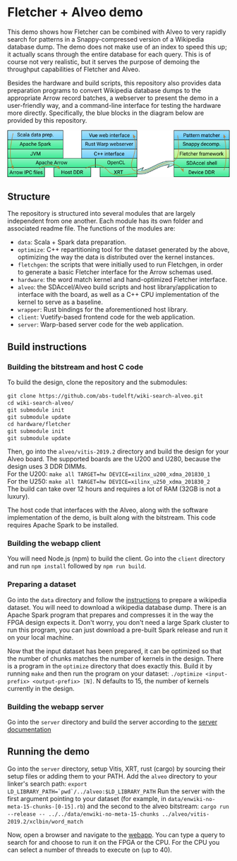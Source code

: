# Fletcher + Alveo demo

This demo shows how Fletcher can be combined with Alveo to very rapidly search
for patterns in a Snappy-compressed version of a Wikipedia database dump. The
demo does not make use of an index to speed this up; it actually scans through
the entire database for each query. This is of course not very realistic, but
it serves the purpose of demoing the throughput capabilities of Fletcher and
Alveo.

Besides the hardware and build scripts, this repository also provides data
preparation programs to convert Wikipedia database dumps to the appropriate
Arrow record batches, a webserver to present the demo in a user-friendly way,
and a command-line interface for testing the hardware more directly.
Specifically, the blue blocks in the diagram below are provided by this
repository.

![Fletcher logo](.assets/stack.png)

## Structure

The repository is structured into several modules that are largely independent
from one another. Each module has its own folder and associated readme file.
The functions of the modules are:

 - `data`: Scala + Spark data preparation.
 - `optimize`: C++ repartitioning tool for the dataset generated by the above,
   optimizing the way the data is distributed over the kernel instances.
 - `fletchgen`: the scripts that were initially used to run Fletchgen, in order
   to generate a basic Fletcher interface for the Arrow schemas used.
 - `hardware`: the word match kernel and hand-optimized Fletcher interface.
 - `alveo`: the SDAccel/Alveo build scripts and host library/application to
   interface with the board, as well as a C++ CPU implementation of the kernel
   to serve as a baseline.
 - `wrapper`: Rust bindings for the aforementioned host library.
 - `client`: Vuetify-based frontend code for the web application.
 - `server`: Warp-based server code for the web application.

## Build instructions

### Building the bitstream and host C code
To build the design, clone the repository and the submodules:
```
git clone https://github.com/abs-tudelft/wiki-search-alveo.git
cd wiki-search-alveo/
git submodule init
git submodule update
cd hardware/fletcher
git submodule init
git submodule update
```
Then, go into the `alveo/vitis-2019.2` directory and build the design for your Alveo board. The supported boards are the U200 and U280, because the design uses 3 DDR DIMMs. \
For the U200: `make all TARGET=hw DEVICE=xilinx_u200_xdma_201830_1` \
For the U250: `make all TARGET=hw DEVICE=xilinx_u250_xdma_201830_2` \
The build can take over 12 hours and requires a lot of RAM (32GB is not a luxury).

The host code that interfaces with the Alveo, along with the software implementation of the demo, is built along with the bitstream.
This code requires Apache Spark to be installed.

### Building the webapp client
You will need Node.js (npm) to build the client. Go into the `client` directory and run `npm install` followed by `npm run build`.

### Preparing a dataset
Go into the `data` directory and follow the [instructions](data/README.md) to prepare a wikipedia dataset.
You will need to download a wikipedia database dump. There is an Apache Spark program that prepares and compresses it in the way the FPGA design expects it.
Don't worry, you don't need a large Spark cluster to run this program, you can just download a pre-built Spark release and run it on your local machine.

Now that the input dataset has been prepared, it can be optimized so that the number of chunks matches the number of kernels in the design. There is a program in the `optimize` directory that does exactly this. Build it by running `make` and then run the program on your dataset:
`./optimize <input-prefix> <output-prefix> [N]`. N defaults to 15, the number of kernels currently in the design.

### Building the webapp server
Go into the `server` directory and build the server according to the [server documentation](server/README.md)

## Running the demo
Go into the `server` directory, setup Vitis, XRT, rust (cargo) by sourcing their setup files or adding them to your PATH. Add the `alveo` directory to your linker's search path: ``export LD_LIBRARY_PATH=`pwd`/../alveo:$LD_LIBRARY_PATH``
Run the server with the first argument pointing to your dataset (for example, in `data/enwiki-no-meta-15-chunks-[0-15].rb`) and the second to the alveo bitstream:
`cargo run --release -- ../../data/enwiki-no-meta-15-chunks ../alveo/vitis-2019.2/xclbin/word_match`

Now, open a browser and navigate to the [webapp](http://localhost:3030).
You can type a query to search for and choose to run it on the FPGA or the CPU. For the CPU you can select a number of threads to execute on (up to 40).
